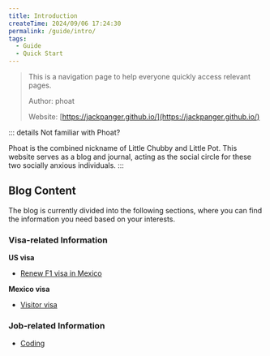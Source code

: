 ```yaml
---
title: Introduction
createTime: 2024/09/06 17:24:30
permalink: /guide/intro/
tags:
  - Guide
  - Quick Start
---
```


> This is a navigation page to help everyone quickly access relevant pages.
>
> Author: phoat
>
> Website: [https://jackpanger.github.io/](https://jackpanger.github.io/)

::: details Not familiar with Phoat?

Phoat is the combined nickname of Little Chubby and Little Pot. This website serves as a blog and journal, acting as the social circle for these two socially anxious individuals.
:::

## Blog Content

The blog is currently divided into the following sections, where you can find the information you need based on your interests.

### Visa-related Information

**US visa**

- [Renew F1 visa in Mexico](./visa/usvisa/mexico.md)

**Mexico visa**

- [Visitor visa](./visa/mexicovisa/mexico_visa.md)

### Job-related Information

- [Coding](./coding/intro.md)

<!--  [威联通 nas](./nas.md)

[小红书相关](red_book.md) -->
